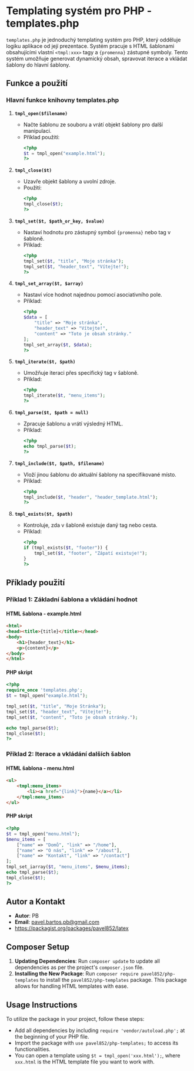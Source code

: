 
# Templating systém pro PHP - templates.php

`templates.php` je jednoduchý templating systém pro PHP, který odděluje logiku aplikace od její prezentace. Systém pracuje s HTML šablonami obsahujícími vlastní `<tmpl:xxx>` tagy a `{promenna}` zástupné symboly. Tento systém umožňuje generovat dynamický obsah, spravovat iterace a vkládat šablony do hlavní šablony.

## Funkce a použití

### Hlavní funkce knihovny templates.php

1. **`tmpl_open($filename)`**
   - Načte šablonu ze souboru a vrátí objekt šablony pro další manipulaci.
   - Příklad použití:
     ```php
     <?php
     $t = tmpl_open("example.html");
     ?>
     ```

2. **`tmpl_close($t)`**
   - Uzavře objekt šablony a uvolní zdroje.
   - Použití:
     ```php
     <?php
     tmpl_close($t);
     ?>
     ```

3. **`tmpl_set($t, $path_or_key, $value)`**
   - Nastaví hodnotu pro zástupný symbol `{promenna}` nebo tag v šabloně.
   - Příklad:
     ```php
     <?php
     tmpl_set($t, "title", "Moje stránka");
     tmpl_set($t, "header_text", "Vítejte!");
     ?>
     ```

4. **`tmpl_set_array($t, $array)`**
   - Nastaví více hodnot najednou pomocí asociativního pole.
   - Příklad:
     ```php
     <?php
     $data = [
         "title" => "Moje stránka",
         "header_text" => "Vítejte!",
         "content" => "Toto je obsah stránky."
     ];
     tmpl_set_array($t, $data);
     ?>
     ```

5. **`tmpl_iterate($t, $path)`**
   - Umožňuje iteraci přes specifický tag v šabloně.
   - Příklad:
     ```php
     <?php
     tmpl_iterate($t, "menu_items");
     ?>
     ```

6. **`tmpl_parse($t, $path = null)`**
   - Zpracuje šablonu a vrátí výsledný HTML.
   - Příklad:
     ```php
     <?php
     echo tmpl_parse($t);
     ?>
     ```

7. **`tmpl_include($t, $path, $filename)`**
   - Vloží jinou šablonu do aktuální šablony na specifikované místo.
   - Příklad:
     ```php
     <?php
     tmpl_include($t, "header", "header_template.html");
     ?>
     ```

8. **`tmpl_exists($t, $path)`**
   - Kontroluje, zda v šabloně existuje daný tag nebo cesta.
   - Příklad:
     ```php
     <?php
     if (tmpl_exists($t, "footer")) {
         tmpl_set($t, "footer", "Zápatí existuje!");
     }
     ?>
     ```

## Příklady použití

### Příklad 1: Základní šablona a vkládání hodnot
#### HTML šablona - example.html
```html
<html>
<head><title>{title}</title></head>
<body>
    <h1>{header_text}</h1>
    <p>{content}</p>
</body>
</html>
```
#### PHP skript
```php
<?php
require_once 'templates.php';
$t = tmpl_open("example.html");

tmpl_set($t, "title", "Moje Stránka");
tmpl_set($t, "header_text", "Vítejte!");
tmpl_set($t, "content", "Toto je obsah stránky.");

echo tmpl_parse($t);
tmpl_close($t);
?>
```

### Příklad 2: Iterace a vkládání dalších šablon
#### HTML šablona - menu.html
```html
<ul>
    <tmpl:menu_items>
        <li><a href="{link}">{name}</a></li>
    </tmpl:menu_items>
</ul>
```
#### PHP skript
```php
<?php
$t = tmpl_open("menu.html");
$menu_items = [
    ["name" => "Domů", "link" => "/home"],
    ["name" => "O nás", "link" => "/about"],
    ["name" => "Kontakt", "link" => "/contact"]
];
tmpl_set_iarray($t, "menu_items", $menu_items);
echo tmpl_parse($t);
tmpl_close($t);
?>
```

## Autor a Kontakt
- **Autor**: PB
- **Email**: pavel.bartos.pb@gmail.com
- https://packagist.org/packages/pavel852/latex

## Composer Setup

1. **Updating Dependencies**: Run `composer update` to update all dependencies as per the project's `composer.json` file.
2. **Installing the New Package**: Run `composer require pavel852/php-templates` to install the `pavel852/php-templates` package. This package allows for handling HTML templates with ease.

## Usage Instructions

To utilize the package in your project, follow these steps:
- Add all dependencies by including `require 'vendor/autoload.php';` at the beginning of your PHP file.
- Import the package with `use pavel852/php-templates;` to access its functionalities.
- You can open a template using `$t = tmpl_open('xxx.html');`, where `xxx.html` is the HTML template file you want to work with.
